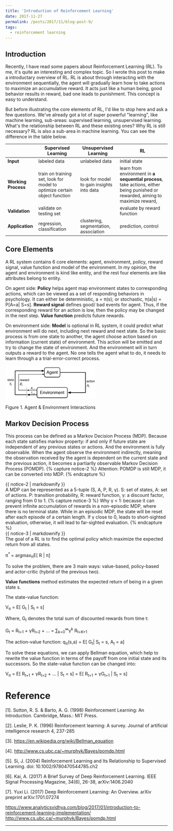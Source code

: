 ```yaml
---
title: 'Introduction of Reinforcement Learning'
date: 2017-11-27
permalink: /posts/2017/11/blog-post-9/
tags:
  - reinforcement learning
---
```


## Introduction
Recently, I have read some papers about Reinforcement Learning (RL). To me, it's quite an interesting and complex topic. So I wrote this post to make a introductary overview of RL. RL is about through interacting with the environment sequentially, the agent will gradually learn how to take actions to maximize an accumulative reward. It acts just like a human being, good behavior results in reward, bad one leads to punishment. This concept is easy to understand. 

But before illustrating the core elements of RL, I'd like to stop here and ask a few questions. We've already got a lot of super powerful "learning", like machine learning, sub-areas: supervised learning, unsupervised learning. What's the relationship between RL and these existing ones? Why RL is still necessary? RL is also a sub-area in machine learning. You can see the difference in the table below.
 
|      | Supervised Learning | Unsupervised Learning    |         RL                     |
|----- |-------------------       | --------------------------| --------------------------------------- |
|**Input** | labeled data             | unlabeled data            | initial state           |
|**Working Process**| train on training set, look for model to optimize certain object function   | look for model to gain insights into data                 | learn from environment in **a sequential process**, take actions, either being punished or rewarded, aiming to maximize reward,             |
|**Validation**  | validate on testing set |             | evaluate by reward function                    |
|**Application** | regression, classification| clustering, segmentation, association| prediction, control|

## Core Elements
A RL system contains 6 core elements: agent, environment, policy, reward signal, value function and model of the environment. In my opinion, the agent and environment is kind like entity, and the rest four elements are like attributes belong to entity. 

On agent side: **Policy** helps agent map environment states to corresponding actions, which can be viewed as a set of responding behaviors in psychology. It can either be deterministic, a = π(s); or stochastic, π(a\|s) = P[A=a\| S=s]. **Reward signal** defines good/ bad events for agent. Thus, if the corresponding reward for an action is low, then the policy may be changed in the next step. **Value function** predicts future rewards. 

On environment side: **Model** is optional in RL system, it could predict what environment will do next, including next reward and next state. So the basic process is from one state to another, the agent choose action based on information (current state) of environment. This action will be emitted and try to change the state of environment. And the environment will in turn outputs a reward to the agent. No one tells the agent what to do, it needs to learn through a a trial-error-correct process.

<p float="left">
  <img src="/images/rl1.png" width="280" />
</p>
Figure 1. Agent & Environment Interactions

## Markov Decision Process
This process can be defined as a Markov Decision Process (MDP). Because each state satisfies markov property: if and only if future state are independent of any previous states or actions. And the environment is fully observable. When the agent observe the environment indirectly, meaning the observation received by the agent is dependent on the current state and the previous action, it becomes a partiarlly observable Markov Decision Process (POMDP). 
{% capture notice-2 %}
Attention: POMDP is still MDP, it can be converted into MDP.
{% endcapture %}
<div class="notice--warning">{{ notice-2 | markdownify }}</div>
A MDP can be represented as a 5-tuple (S, A, P, R, γ). S: set of states, A: set of actions. P: transition probability, R: reward function, γ: a discount factor, ranging from 0 to 1.
{% capture notice-3 %}
Why γ < 1: because it can prevent infinite accumulation of rewards in a non-episodic MDP, where there is no terminal state. While in an episodic MDP, the state will be reset after each episode of a certain length.
If γ close to 0, leads to short-sighted evaluation, otherwise, it will lead to far-sighted evaluation.
{% endcapture %}
<div class="notice--info">{{ notice-3 | markdownify }}</div>
The goal of a RL is to find the optimal policy which maximize the expected return from all states. 

π<sup>* </sup> = argmax<sub>π</sub>E[ R \| π]

To solve the problem, there are 3 main ways: value-based, policy-based and actor-critic (hybrid of the previous two).

**Value functions** method estimates the expected return of being in a given state s. 

The state-value function:

V<sub>π</sub> = E[ G<sub>t</sub> \| S<sub>t</sub> = s]

Where, G<sub>t</sub> denotes the total sum of discounted rewards from time t:

G<sub>t</sub> = R<sub>t+1</sub> + γR<sub>t+2</sub> + ... 
              = ∑<sub>k=0</sub><sup>∞</sup>γ<sup>k</sup> R<sub>t+K+1</sub>

The action-value function:
q<sub>π</sub>(s,a) = E[ G<sub>t</sub>| S<sub>t</sub> = s, A<sub>t</sub> = a]

To solve these equations, we can apply Bellman equation, which help to rewrite the value function in terms of the payoff from one initial state and its successors. So the state-value function can be changed into:

V<sub>π</sub> = E[  R<sub>t+1</sub> + γR<sub>t+2</sub> + ... | S<sub>t</sub> = s]
              = E[  R<sub>t+1</sub> + γG<sub>t+1</sub> | S<sub>t</sub> = s]


Reference
========
[1]. Sutton, R. S. & Barto, A. G. (1998) Reinforcement Learning: An Introduction. Cambridge, Mass.: MIT Press.

[2]. Leslie, P. K. (1996) Reinforcement learning: A survey. Journal of artificial intelligence research 4, 237-285

[3]. https://en.wikipedia.org/wiki/Bellman_equation

[4]. http://www.cs.ubc.ca/~murphyk/Bayes/pomdp.html

[5]. Si, J. (2004) Reinforcement Learning and Its Relationship to Supervised Learning. doi: 10.1002/9780470544785.ch2

[6]. Kai, A. (2017) A Brief Survey of Deep Reinforcement Learning. IEEE Signal Processing Magazine, 34(6), 26-38, arXiv:1406.2040

[7]. Yuxi Li. (2017) Deep Reinforcement Learning: An Overview. arXiv preprint arXiv:1701.07274

https://www.analyticsvidhya.com/blog/2017/01/introduction-to-reinforcement-learning-implementation/
http://www.cs.ubc.ca/~murphyk/Bayes/pomdp.html

------